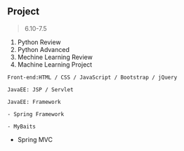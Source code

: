 ## Project
> 6.10-7.5
1. Python Review
2. Python Advanced
3. Mechine Learning Review
4. Machine Learning Project
```
Front-end:HTML / CSS / JavaScript / Bootstrap / jQuery

JavaEE: JSP / Servlet

JavaEE: Framework

- Spring Framework

- MyBaits
```
- Spring MVC